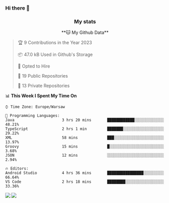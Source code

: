 ### Hi there 👋

<!--
**DamianKocjan/DamianKocjan** is a ✨ _special_ ✨ repository because its `README.md` (this file) appears on your GitHub profile.

Here are some ideas to get you started:

- 🔭 I’m currently working on ...
- 🌱 I’m currently learning ...
- 👯 I’m looking to collaborate on ...
- 🤔 I’m looking for help with ...
- 💬 Ask me about ...
- 📫 How to reach me: ...
- 😄 Pronouns: ...
- ⚡ Fun fact: ...
-->

<h3 align="center">My stats</h3>

<p align="center">
    <!--START_SECTION:waka-->
**🐱 My Github Data** 

> 🏆 9 Contributions in the Year 2023
 > 
> 📦 47.0 kB Used in Github's Storage 
 > 
> 💼 Opted to Hire
 > 
> 📜 19 Public Repositories 
 > 
> 🔑 13 Private Repositories  
 > 
📊 **This Week I Spent My Time On** 

```text
⌚︎ Time Zone: Europe/Warsaw

💬 Programming Languages: 
Java                     3 hrs 20 mins       ████████████░░░░░░░░░░░░░   48.21% 
TypeScript               2 hrs 1 min         ███████░░░░░░░░░░░░░░░░░░   29.22% 
XML                      58 mins             ███░░░░░░░░░░░░░░░░░░░░░░   13.97% 
Groovy                   15 mins             █░░░░░░░░░░░░░░░░░░░░░░░░   3.68% 
JSON                     12 mins             ░░░░░░░░░░░░░░░░░░░░░░░░░   2.94%

🔥 Editors: 
Android Studio           4 hrs 36 mins       ████████████████░░░░░░░░░   66.64% 
VS Code                  2 hrs 18 mins       ████████░░░░░░░░░░░░░░░░░   33.36%

```


<!--END_SECTION:waka-->
</p>

<img align="left" src="https://github-readme-stats.vercel.app/api?username=DamianKocjan&&layout=compact&count_private=true&show_icons=true&hide_border=true&include_all_commits=true&bg_color=0D1117&title_color=FFFFFF&text_color=FFFFFF&icon_color=FFFFFF">
<img align="left" src="https://github-readme-stats.vercel.app/api/top-langs/?username=DamianKocjan&layout=compact&hide_border=true&card_width=250&bg_color=0D1117&title_color=FFFFFF&text_color=FFFFFF&icon_color=FFFFFF">

